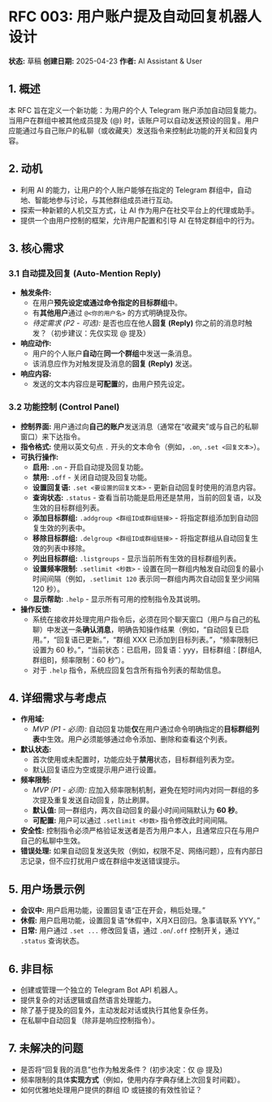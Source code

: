 # RFC 003: 用户账户提及自动回复机器人设计

**状态:** 草稿
**创建日期:** 2025-04-23
**作者:** AI Assistant & User

## 1. 概述

本 RFC 旨在定义一个新功能：为用户的个人 Telegram 账户添加自动回复能力。当用户在群组中被其他成员提及 (@) 时，该账户可以自动发送预设的回复。用户应能通过与自己账户的私聊（或收藏夹）发送指令来控制此功能的开关和回复内容。

## 2. 动机

-   利用 AI 的能力，让用户的个人账户能够在指定的 Telegram 群组中，自动地、智能地参与讨论，与其他群组成员进行互动。
-   探索一种新颖的人机交互方式，让 AI 作为用户在社交平台上的代理或助手。
-   提供一个由用户控制的框架，允许用户配置和引导 AI 在特定群组中的行为。

## 3. 核心需求

### 3.1 自动提及回复 (Auto-Mention Reply)

-   **触发条件:**
    -   在用户**预先设定或通过命令指定的目标群组**中。
    -   有**其他用户**通过 `@<你的用户名>` 的方式明确提及你。
    -   *待定需求 (P2 - 可选):* 是否也应在他人**回复 (Reply)** 你之前的消息时触发？（初步建议：先仅实现 @ 提及）
-   **响应动作:**
    -   用户的个人账户**自动**在**同一个群组**中发送一条消息。
    -   该消息应作为对触发提及消息的**回复 (Reply)** 发送。
-   **响应内容:**
    -   发送的文本内容应是**可配置**的，由用户预先设定。

### 3.2 功能控制 (Control Panel)

-   **控制界面:** 用户通过向**自己的账户**发送消息（通常在“收藏夹”或与自己的私聊窗口）来下达指令。
-   **指令格式:** 使用以英文句点 `.` 开头的文本命令（例如，`.on`, `.set <回复文本>`）。
-   **可执行操作:**
    -   **启用:** `.on` - 开启自动提及回复功能。
    -   **禁用:** `.off` - 关闭自动提及回复功能。
    -   **设置回复语:** `.set <要设置的回复文本>` - 更新自动回复时使用的消息内容。
    -   **查询状态:** `.status` - 查看当前功能是启用还是禁用，当前的回复语，以及生效的目标群组列表。
    -   **添加目标群组:** `.addgroup <群组ID或群组链接>` - 将指定群组添加到自动回复生效的列表中。
    -   **移除目标群组:** `.delgroup <群组ID或群组链接>` - 将指定群组从自动回复生效的列表中移除。
    -   **列出目标群组:** `.listgroups` - 显示当前所有生效的目标群组列表。
    -   **设置频率限制:** `.setlimit <秒数>` - 设置在同一群组内触发自动回复的最小时间间隔（例如，`.setlimit 120` 表示同一群组内两次自动回复至少间隔 120 秒）。
    -   **显示帮助:** `.help` - 显示所有可用的控制指令及其说明。
-   **操作反馈:**
    -   系统在接收并处理完用户指令后，必须在同个聊天窗口（用户与自己的私聊）中发送一条**确认消息**，明确告知操作结果（例如，“自动回复已启用。”，“回复语已更新。”，“群组 XXX 已添加到目标列表。”，“频率限制已设置为 60 秒。”，“当前状态：已启用，回复语：yyy，目标群组：[群组A, 群组B]，频率限制：60 秒”）。
    -   对于 `.help` 指令，系统应回复包含所有指令列表的帮助信息。

## 4. 详细需求与考虑点

-   **作用域:**
    -   *MVP (P1 - 必须):* 自动回复功能**仅**在用户通过命令明确指定的**目标群组列表**中生效。用户必须能够通过命令添加、删除和查看这个列表。
-   **默认状态:**
    -   首次使用或未配置时，功能应处于**禁用**状态，目标群组列表为空。
    -   默认回复语应为空或提示用户进行设置。
-   **频率限制:**
    -   *MVP (P1 - 必须):* 应加入频率限制机制，避免在短时间内对同一群组的多次提及重复发送自动回复，防止刷屏。
    -   **默认值:** 同一群组内，两次自动回复的最小时间间隔默认为 **60 秒**。
    -   **可配置:** 用户可以通过 `.setlimit <秒数>` 指令修改此时间间隔。
-   **安全性:** 控制指令必须严格验证发送者是否为用户本人，且通常应只在与用户自己的私聊中生效。
-   **错误处理:** 如果自动回复发送失败（例如，权限不足、网络问题），应有内部日志记录，但不应打扰用户或在群组中发送错误提示。

## 5. 用户场景示例

-   **会议中:** 用户启用功能，设置回复语“正在开会，稍后处理。”
-   **休假:** 用户启用功能，设置回复语“休假中，X月X日回归。急事请联系 YYY。”
-   **日常:** 用户通过 `.set ...` 修改回复语，通过 `.on`/`.off` 控制开关，通过 `.status` 查询状态。

## 6. 非目标

-   创建或管理一个独立的 Telegram Bot API 机器人。
-   提供复杂的对话逻辑或自然语言处理能力。
-   除了基于提及的回复外，主动发起对话或执行其他复杂任务。
-   在私聊中自动回复（除非是响应控制指令）。

## 7. 未解决的问题

-   是否将“回复我的消息”也作为触发条件？ (初步决定：仅 @ 提及)
-   频率限制的具体**实现方式**（例如，使用内存字典存储上次回复时间戳）。
-   如何优雅地处理用户提供的群组 ID 或链接的有效性验证？
